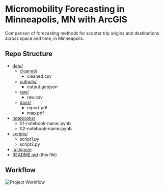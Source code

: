 # Micromobility Forecasting in Minneapolis, MN with ArcGIS

Comparison of forecasting methods for scooter trip origins and destinations across space and time, in Minneapolis.

## Repo Structure
- [data/](data/)
  - [cleaned/](data/cleaned)
    - cleaned.csv
  - [outputs/](data/outputs)
    - output.geojson
  - [raw/](data/raw)
    - raw.csv
  - [docs/](docs/)
    - report.pdf
    - map.pdf
- [notebooks/](notebooks/)
  - 01-notebook-name.ipynb
  - 02-notebook-name.ipynb
- [scripts/](scripts/)
  - script1.py
  - script2.py
- [.gitignore](.gitignore)
- [README.md](README.md) (this file)

## Workflow
![Project Workflow](https://github.com/lukezaruba/MicromobilityForecasting/blob/main/docs/Micromobility%20Workflow.png?raw=true)

